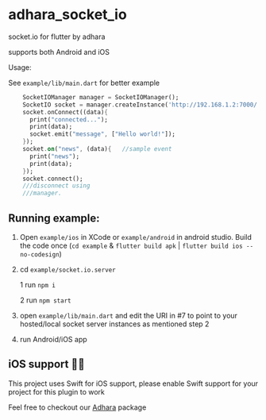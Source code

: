 # adhara_socket_io

socket.io for flutter by adhara

supports both Android and iOS


Usage:

See `example/lib/main.dart` for better example

```dart
    SocketIOManager manager = SocketIOManager();
    SocketIO socket = manager.createInstance('http://192.168.1.2:7000/');       //TODO change the port  accordingly
    socket.onConnect((data){
      print("connected...");
      print(data);
      socket.emit("message", ["Hello world!"]);
    });
    socket.on("news", (data){   //sample event
      print("news");
      print(data);
    });
    socket.connect();
    ///disconnect using
    ///manager.

```

## Running example:


1. Open `example/ios` in XCode or `example/android` in android studio. Build the code once (`cd example` & `flutter build apk` | `flutter build ios --no-codesign`)
2. cd `example/socket.io.server`

	1 run `npm i`

	2 run `npm start`

3. open `example/lib/main.dart` and edit the URI in #7 to point to your hosted/local socket server instances as mentioned step 2
4. run Android/iOS app

## iOS support 📢📢
This project uses Swift for iOS support, please enable Swift support for your project for this plugin to work

Feel free to checkout our [Adhara](https://pub.dartlang.org/packages/adhara) package
